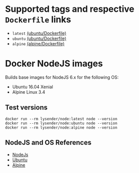 # Supported tags and respective `Dockerfile` links

* `latest` [(ubuntu/Dockerfile)](https://github.com/lysender/docker-node/blob/master/ubuntu/Dockerfile)
* `ubuntu` [(ubuntu/Dockerfile)](https://github.com/lysender/docker-node/blob/master/ubuntu/Dockerfile)
* `alpine` [(alpine/Dockerfile)](https://github.com/lysender/docker-node/blob/master/alpine/Dockerfile)

# Docker NodeJS images

Builds base images for NodeJS 6.x for the following OS:

* Ubuntu 16.04 Xenial
* Alpine Linux 3.4

## Test versions

~~~
docker run --rm lysender/node:latest node --version
docker run --rm lysender/node:ubuntu node --version
docker run --rm lysender/node:alpine node --version
~~~

## NodeJS and OS References

* [NodeJs](https://hub.docker.com/_/node/)
* [Ubuntu](https://hub.docker.com/_/ubuntu/)
* [Alpine](https://hub.docker.com/_/alpine/)


